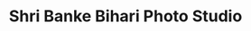 ---
title: "Shri Banke Bihari Photo Studio"
url: /barodiya-kalan/shri-banke-bihari-photo-studio/
shop: computer
---